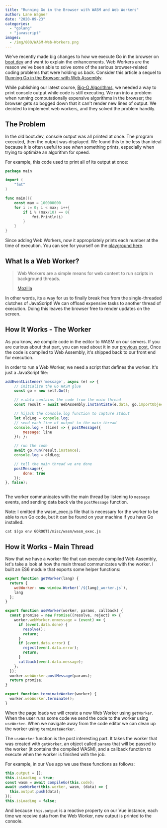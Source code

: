 ```yaml
---
title: "Running Go in the Browser with WASM and Web Workers"
author: Lane Wagner
date: "2020-09-23"
categories: 
  - "golang"
  - "javascript"
images:
  - /img/800/WASM-Web-Workers.png
---
```


We've recently made big changes to how we execute Go in the browser on [boot.dev](https://boot.dev/) and want to explain the enhancements. Web Workers are the reason we've been able to solve some of the serious browser-related coding problems that were holding us back. Consider this article a sequel to [Running Go in the Browser with Web Assembly](/golang/running-go-in-the-browser-with-web-assembly-wasm/).

While publishing our latest course, [Big-O Algorithms](https://boot.dev/learn/learn-algorithms), we needed a way to print console output while code is still executing. We ran into a problem when running computationally expensive algorithms in the browser; the browser gets so bogged down that it can't render new lines of output. We decided to implement web workers, and they solved the problem handily.

## The Problem

In the old boot.dev, console output was all printed at once. The program executed, then the output was displayed. We found this to be less than ideal because it is often useful to see _when_ something prints, especially when trying to optimize an algorithm for speed.

For example, this code used to print all of its output at once:

```go
package main

import (
	"fmt"
)

func main(){
	const max = 100000000
	for i := 0; i < max; i++{
		if i % (max/10) == 0{
			fmt.Println(i)
		}
	}
}
```

Since adding Web Workers, now it appropriately prints each number at the time of execution. You can see for yourself on the [playground here](https://boot.dev/playground/go).

## What Is a Web Worker?

> Web Workers are a simple means for web content to run scripts in background threads.
> 
> [Mozilla](https://developer.mozilla.org/en-US/docs/Web/API/Web_Workers_API/Using_web_workers)

In other words, its a way for us to finally break free from the single-threaded clutches of JavaScript! We can offload expensive tasks to another thread of execution. Doing this leaves the browser free to render updates on the screen.

## How It Works - The Worker

As you know, we compile code in the editor to WASM on our servers. If you are curious about that part, you can read about it in our [previous post.](/golang/running-go-in-the-browser-with-web-assembly-wasm/) Once the code is compiled to Web Assembly, it's shipped back to our front end for execution.

In order to run a Web Worker, we need a script that defines the worker. It's just a JavaScript file:

```js
addEventListener('message', async (e) => {
	// initialize the Go WASM glue
	const go = new self.Go();

	// e.data contains the code from the main thread
	const result = await WebAssembly.instantiate(e.data, go.importObject);

	// hijack the console.log function to capture stdout
	let oldLog = console.log;
	// send each line of output to the main thread
	console.log = (line) => { postMessage({
		message: line
	}); };

	// run the code
	await go.run(result.instance);
	console.log = oldLog;

	// tell the main thread we are done
	postMessage({
		done: true
	});
}, false);
  
```

The worker communicates with the main thread by listening to `message` events, and sending data back via the `postMessage` function.

Note: I omitted the wasm\_exec.js file that is necessary for the worker to be able to run Go code, but it can be found on your machine if you have Go installed.

```
cat $(go env GOROOT)/misc/wasm/wasm_exec.js
```

## How it Works - Main Thread

Now that we have a worker file that can execute compiled Web Assembly, let's take a look at how the main thread communicates with the worker. I built an ES6 module that exports some helper functions:

```js
export function getWorker(lang) {
  return {
    webWorker: new window.Worker(`/${lang}_worker.js`),
    lang
  };
}

export function useWorker(worker, params, callback) {
  const promise = new Promise((resolve, reject) => {
    worker.webWorker.onmessage = (event) => {
      if (event.data.done) {
        resolve();
        return;
      }
      if (event.data.error) {
        reject(event.data.error);
        return;
      }
      callback(event.data.message);
    };
  });
  worker.webWorker.postMessage(params);
  return promise;
}

export function terminateWorker(worker) {
  worker.webWorker.terminate();
}
```

When the page loads we will create a new Web Worker using `getWorker`. When the user runs some code we send the code to the worker using `useWorker`. When we navigate away from the code editor we can clean up the worker using `terminateWorker`.

The `useWorker` function is the post interesting part. It takes the worker that was created with `getWorker`, an object called `params` that will be passed to the worker (it contains the compiled WASM), and a callback function to execute when the worker is finished with the job.

For example, in our Vue app we use these functions as follows:

```js
this.output = [];
this.isLoading = true;
const wasm = await compileGo(this.code);
await useWorker(this.worker, wasm, (data) => {
  this.output.push(data); 
});
this.isLoading = false;
```

And because `this.output` is a reactive property on our Vue instance, each time we receive data from the Web Worker, new output is printed to the console.
